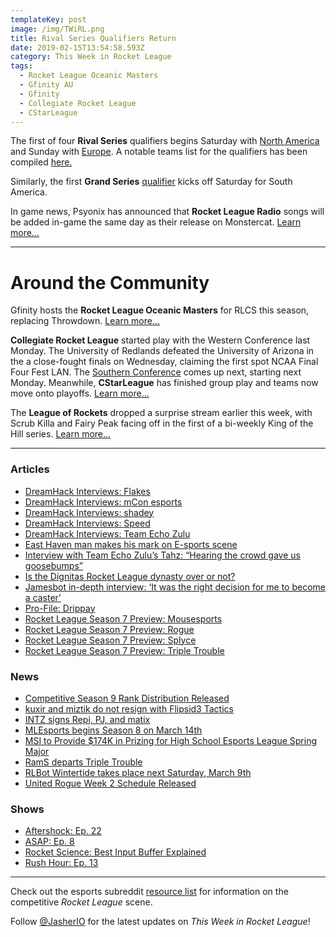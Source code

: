 ```yaml
---
templateKey: post
image: /img/TWiRL.png
title: Rival Series Qualifiers Return
date: 2019-02-15T13:54:58.593Z
category: This Week in Rocket League
tags:
  - Rocket League Oceanic Masters
  - Gfinity AU
  - Gfinity
  - Collegiate Rocket League
  - CStarLeague
---
```


The first of four **Rival Series** qualifiers begins Saturday with [North America](https://smash.gg/tournament/rlcs-season-7-na/events/na-open-qualifier-1/overview) and Sunday with [Europe](https://smash.gg/tournament/rlcs-season-7-eu/events/eu-open-qualifier-1/overview). A notable teams list for the qualifiers has been compiled [here.](https://www.reddit.com/r/RocketLeagueEsports/comments/auqwgu/rlcsrlrs_season_7_notable_teams_list/)

Similarly, the first **Grand Series** [qualifier](https://liquipedia.net/rocketleague/Rocket_League_Championship_Series/Season_7/South_America/Qualifier_1) kicks off Saturday for South America.

In game news, Psyonix has announced that **Rocket League Radio** songs will be added in-game the same day as their release on Monstercat. [Learn more...](https://www.rocketleague.com/news/new-monstercat-music-coming-to-rocket-league-all-year-long/)

---

# Around the Community

Gfinity hosts the **Rocket League Oceanic Masters** for RLCS this season, replacing Throwdown. [Learn more...](https://www.rocketleagueesports.com/introducing-the-rocket-league-oceanic-masters/)

**Collegiate Rocket League** started play with the Western Conference last Monday. The University of Redlands defeated the University of Arizona in the a close-fought finals on Wednesday, claiming the first spot NCAA Final Four Fest LAN. The [Southern Conference](https://liquipedia.net/rocketleague/Collegiate_Rocket_League/Season_3/Southern) comes up next, starting next Monday. Meanwhile, **CStarLeague** has finished group play and teams now move onto playoffs. [Learn more...](https://cstarleague.com/rl/schedules)

The **League of Rockets** dropped a surprise stream earlier this week, with Scrub Killa and Fairy Peak facing off in the first of a bi-weekly King of the Hill series. [Learn more...](https://www.reddit.com/r/RocketLeagueEsports/comments/auqzcy/theleagueofrockets_announces_the_lor_games_1000/)

---

### Articles

* [DreamHack Interviews: Flakes](https://octane.gg/news/dreamhack-interviews-flakes/)
* [DreamHack Interviews: mCon esports](https://octane.gg/news/dreamhack-interviews-mcon-esports)
* [DreamHack Interviews: shadey](https://octane.gg/news/dreamhack-interviews-shadey)
* [DreamHack Interviews: Speed](https://octane.gg/news/dreamhack-interviews-speed/)
* [DreamHack Interviews: Team Echo Zulu](https://octane.gg/news/dreamhack-interviews-team-echo-zulu)
* [East Haven man makes his mark on E-sports scene](https://fox61.com/2019/02/27/east-haven-man-makes-his-mark-on-e-sports-scene/)
* [Interview with Team Echo Zulu’s Tahz: “Hearing the crowd gave us goosebumps”](https://rocketeers.gg/interview-tahz-team-echo-zulu-dreamhack-leipzig/)
* [Is the Dignitas Rocket League dynasty over or not?](https://www.dailyesports.gg/dignitas-rocket-league-dynasty/)
* [Jamesbot in-depth interview: ‘It was the right decision for me to become a caster’](https://www.dailyesports.gg/jamesbot-interview/)
* [Pro-File: Drippay](https://www.rocketleagueesports.com/news/rle-pro-file-vol-5-drippay/)
* [Rocket League Season 7 Preview: Mousesports](https://thegamehaus.com/rocket-league-season-7-team-previews-mousesports/2019/02/20/)
* [Rocket League Season 7 Preview: Rogue](https://thegamehaus.com/rocket-league-season-7-previews-rogue/2019/02/28/)
* [Rocket League Season 7 Preview: Splyce](https://thegamehaus.com/rocket-league-season-7-team-previews-splyce/2019/02/22/)
* [Rocket League Season 7 Preview: Triple Trouble](https://thegamehaus.com/rocket-league-season-7-previews-triple-trouble/2019/02/26/)

### News

* [Competitive Season 9 Rank Distribution Released](https://www.reddit.com/comments/avhibf)
* [kuxir and miztik do not resign with Flipsid3 Tactics](https://flipsidetactics.com/news/f3-rocket-league-departs/)
* [INTZ signs Repi, PJ, and matix](https://twitter.com/INTZeSports/status/1100893370547929088)
* [MLEsports begins Season 8 on March 14th](https://twitter.com/MLEsportsGG/status/1100878548053749761)
* [MSI to Provide $174K in Prizing for High School Esports League Spring Major](https://esportsobserver.com/msi-prizing-hsel-spring-major/)
* [RamS departs Triple Trouble](https://twitter.com/RamS_RL/status/1099303490940211200)
* [RLBot Wintertide takes place next Saturday, March 9th](https://twitter.com/RLBotOfficial/status/1100414386001203201)
* [United Rogue Week 2 Schedule Released](https://twitter.com/UnitedRogue/status/1101081292102397953)

### Shows

* [Aftershock: Ep. 22](https://www.youtube.com/watch?v=-6_dp7AtxxA&feature=youtu.be)
* [ASAP: Ep. 8](https://asapweekly.podbean.com/e/rocket-league-8-started-from-the-bottom-now-we-here/)
* [Rocket Science: Best Input Buffer Explained](https://www.youtube.com/watch?v=WViRlYgkN_s)
* [Rush Hour: Ep. 13](https://www.twitch.tv/videos/387354952)

---

Check out the esports subreddit [resource list](https://www.reddit.com/r/RocketLeagueEsports/wiki/links) for information on the competitive *Rocket League* scene.

Follow [@JasherIO](https://twitter.com/JasherIO) for the latest updates on *This Week in Rocket League*!
